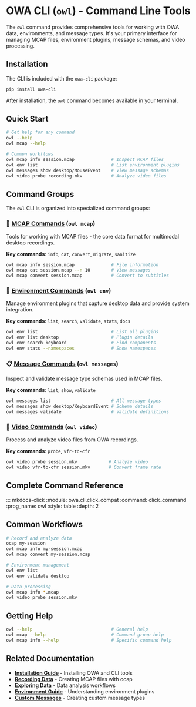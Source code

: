 # OWA CLI (`owl`) - Command Line Tools

The `owl` command provides comprehensive tools for working with OWA data, environments, and message types. It's your primary interface for managing MCAP files, environment plugins, message schemas, and video processing.

## Installation

The CLI is included with the `owa-cli` package:

```bash
pip install owa-cli
```

After installation, the `owl` command becomes available in your terminal.

## Quick Start

```bash
# Get help for any command
owl --help
owl mcap --help

# Common workflows
owl mcap info session.mcap              # Inspect MCAP files
owl env list                            # List environment plugins  
owl messages show desktop/MouseEvent    # View message schemas
owl video probe recording.mkv           # Analyze video files
```

## Command Groups

The `owl` CLI is organized into specialized command groups:

### 📁 [MCAP Commands](mcap.md) (`owl mcap`)
Tools for working with MCAP files - the core data format for multimodal desktop recordings.

**Key commands**: `info`, `cat`, `convert`, `migrate`, `sanitize`

```bash
owl mcap info session.mcap              # File information
owl mcap cat session.mcap --n 10        # View messages  
owl mcap convert session.mcap           # Convert to subtitles
```

### 🔌 [Environment Commands](env.md) (`owl env`)
Manage environment plugins that capture desktop data and provide system integration.

**Key commands**: `list`, `search`, `validate`, `stats`, `docs`

```bash
owl env list                            # List all plugins
owl env list desktop                    # Plugin details
owl env search keyboard                 # Find components
owl env stats --namespaces              # Show namespaces
```

### 📋 [Message Commands](messages.md) (`owl messages`)
Inspect and validate message type schemas used in MCAP files.

**Key commands**: `list`, `show`, `validate`

```bash
owl messages list                       # All message types
owl messages show desktop/KeyboardEvent # Schema details
owl messages validate                   # Validate definitions
```

### 🎥 [Video Commands](video.md) (`owl video`)
Process and analyze video files from OWA recordings.

**Key commands**: `probe`, `vfr-to-cfr`

```bash
owl video probe session.mkv            # Analyze video
owl video vfr-to-cfr session.mkv       # Convert frame rate
```

## Complete Command Reference

::: mkdocs-click
    :module: owa.cli.click_compat
    :command: click_command
    :prog_name: owl
    :style: table
    :depth: 2

## Common Workflows

```bash
# Record and analyze data
ocap my-session
owl mcap info my-session.mcap
owl mcap convert my-session.mcap

# Environment management
owl env list
owl env validate desktop

# Data processing
owl mcap info *.mcap
owl video probe session.mkv
```

## Getting Help

```bash
owl --help                              # General help
owl mcap --help                         # Command group help
owl mcap info --help                    # Specific command help
```

## Related Documentation

- **[Installation Guide](../install.md)** - Installing OWA and CLI tools
- **[Recording Data](../data/getting-started/recording-data.md)** - Creating MCAP files with ocap
- **[Exploring Data](../data/getting-started/exploring-data.md)** - Data analysis workflows
- **[Environment Guide](../env/guide.md)** - Understanding environment plugins
- **[Custom Messages](../data/technical-reference/custom-messages.md)** - Creating custom message types
